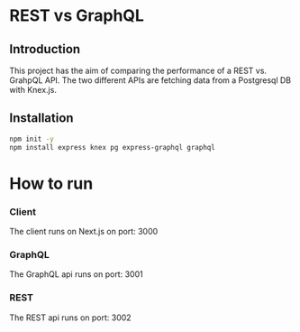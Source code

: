 # REST vs GraphQL

## Introduction
This project has the aim of comparing the performance of a REST vs. GrahpQL API.
The two different APIs are fetching data from a Postgresql DB with Knex.js.

## Installation
```bash
npm init -y
npm install express knex pg express-graphql graphql
```

# How to run
### Client
The client runs on Next.js on port: 3000

### GraphQL
The GraphQL api runs on port: 3001
### REST
The REST api runs on port: 3002

